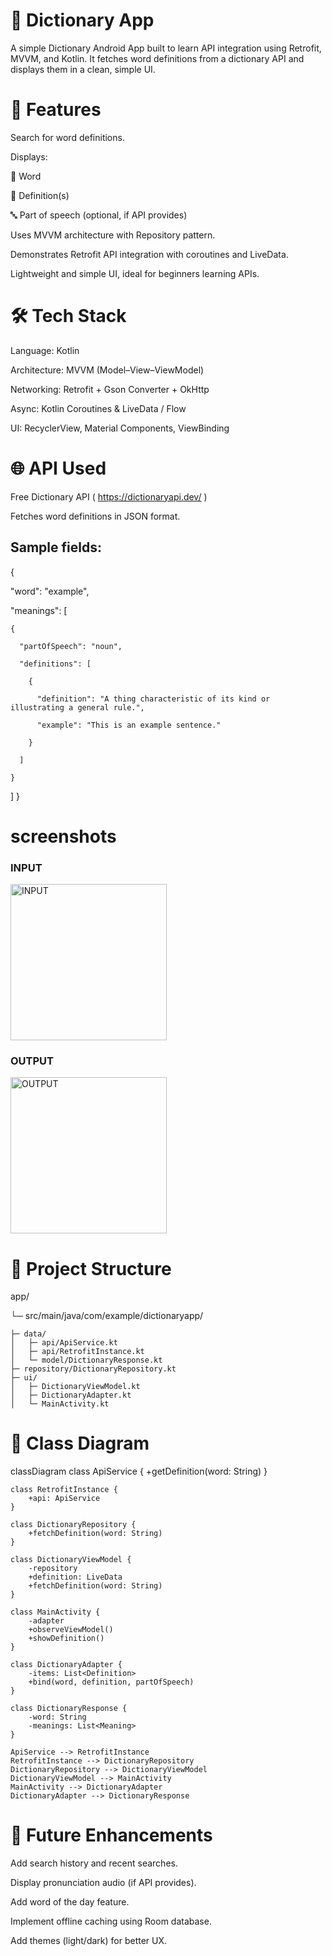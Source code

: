 # 📖 Dictionary App

A simple Dictionary Android App built to learn API integration using Retrofit, MVVM, and Kotlin.
It fetches word definitions from a dictionary API and displays them in a clean, simple UI.

# 📌 Features

Search for word definitions.

Displays:

📝 Word

📖 Definition(s)

🔤 Part of speech (optional, if API provides)

Uses MVVM architecture with Repository pattern.

Demonstrates Retrofit API integration with coroutines and LiveData.

Lightweight and simple UI, ideal for beginners learning APIs.

# 🛠️ Tech Stack

Language: Kotlin

Architecture: MVVM (Model–View–ViewModel)

Networking: Retrofit + Gson Converter + OkHttp

Async: Kotlin Coroutines & LiveData / Flow

UI: RecyclerView, Material Components, ViewBinding

# 🌐 API Used

Free Dictionary API ( https://dictionaryapi.dev/
)

Fetches word definitions in JSON format.

## Sample fields:

{

  "word": "example",
  
  "meanings": [
  
    {
    
      "partOfSpeech": "noun",
      
      "definitions": [
      
        {
        
          "definition": "A thing characteristic of its kind or illustrating a general rule.",
          
          "example": "This is an example sentence."
          
        }
        
      ]
      
    }
  ]
}


# screenshots


### INPUT
<img src="screenshots/dictionaryapp_output1.jpg" alt="INPUT" width="250"/>

### OUTPUT
<img src="screenshots/dictionaryapp_output2.jpg" alt="OUTPUT" width="250"/>


# 📂 Project Structure

app/

 └─ src/main/java/com/example/dictionaryapp/
 
    ├─ data/
    │   ├─ api/ApiService.kt
    │   ├─ api/RetrofitInstance.kt
    │   └─ model/DictionaryResponse.kt
    ├─ repository/DictionaryRepository.kt
    ├─ ui/
    │   ├─ DictionaryViewModel.kt
    │   ├─ DictionaryAdapter.kt
    │   └─ MainActivity.kt

# 📐 Class Diagram

classDiagram
    class ApiService {
        +getDefinition(word: String)
    }

    class RetrofitInstance {
        +api: ApiService
    }

    class DictionaryRepository {
        +fetchDefinition(word: String)
    }

    class DictionaryViewModel {
        -repository
        +definition: LiveData
        +fetchDefinition(word: String)
    }

    class MainActivity {
        -adapter
        +observeViewModel()
        +showDefinition()
    }

    class DictionaryAdapter {
        -items: List<Definition>
        +bind(word, definition, partOfSpeech)
    }

    class DictionaryResponse {
        -word: String
        -meanings: List<Meaning>
    }

    ApiService --> RetrofitInstance
    RetrofitInstance --> DictionaryRepository
    DictionaryRepository --> DictionaryViewModel
    DictionaryViewModel --> MainActivity
    MainActivity --> DictionaryAdapter
    DictionaryAdapter --> DictionaryResponse

# 🚀 Future Enhancements

Add search history and recent searches.

Display pronunciation audio (if API provides).

Add word of the day feature.

Implement offline caching using Room database.

Add themes (light/dark) for better UX.
